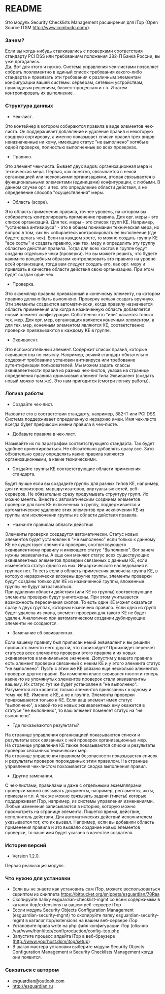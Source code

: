 # README #

Это модуль Security Checklists Management расширения для iTop (Open Source ITSM http://www.combodo.com/).


### Зачем? ###

Если вы когда-нибудь сталкивались с проверками соответствия стандарту PCI DSS или требованиям положения 382-П Банка России, вы уже догадались.  
Да. Вот для этого и нужно. Система управления чек-листами позволяет собрать поэлементно в единый список требования какого-либо стандарта и привязать эти требования к различным элементам конфигурации вашей системы: серверам, сетевым устройствам, прикладным решениям, бизнес-процессам и т.п. И затем контролировать их выполнение.

### Структура данных ###

* Чек-лист.

Это контейнер в котором собираются правила в виде элементов чек-листа. Он поддерживает добавление и удаление правил и некоторую сводную сортировку, а именно показывает списки правил трех видов: неназначенные ни кому, имеющие статус "не выполнено" хотябы в одной проверке, полностью выполненные во всех проверках.

* Правило.

Это элемент чек-листа. Бывает двух видов: организационная мера и техническая мера. Первая, как понятно, связывается с некой организацией или несколькими организациями, вторая связывается в функциональными элементами (единицами) конфигурации, с любыми. В данном случае орг. и тех. это определение области действия, а не определение способа "осуществления" меры.

* Область (scope).

Это область применения правила, точнее уровень, на котором вы собираетесь контролировать применение правила. Для орг. меры - это список организаций. Для тех. меры - это список групп КЕ. Например, "установка антивируса" - это в общем понимании техническая мера, но вопрос в том, как вы собираетесь контролировать ее выполнение (где будете делать чек). Если на каждом хосте, то можно создать группу КЕ "все хосты" и создать правило, как тех. меру и определить эту группу областью действия правила. Тогда для всех хостов в группе будут созданы отдельные чеки (проверки). Но вы можете решить, что будете каким-то волшебным образом контролировать это правило на уровне всей организации, тогда вам следует создать его, как орг. меру и привязать в качестве области действия свою организацию. При этом будет создан один чек.

* Проверка.

Это экземпляр правила привязанный к конечному элементу, на котором правило должно быть выполнено. Проверку нельзя создать вручную. Эти элементы создаются автоматически, когда правилу назначается область применения или когда в назначенную область добавляется новый элемент конфигурации. Собственно это "или" касается только тех. мер. Для орг. мер, организация является конечным элементом, а для тех. мер, конечным элементом являются КЕ, соответственно проверки привязываются к каждому КЕ в группе.

* Эквивалент.

Это вспомогательный элемент. Содержит список правил, которые эквивалентны по смыслу. Например, всякий стандарт обязательно содержит требование установки антивируса или требование аутентификации пользователей. Мы можем задать классы эквивалентности правил из разных чек-листов, указав на странице определения правила одинаковый элемент типа Эквивалент (создать новый можно там же). Это нам пригодится (смотри логику работы).

### Логика работы ###

* Создайте чек-лист.

Назовите его в соответствии стандарту, например, 382-П или PCI DSS. Система поддерживает определенную иерархию имен. Имя чек-листа всегда будет префиксом имени правила в чек-листе.

* Добавьте правила в чек-лист.

Называйте их по параграфам соответствующего стандарта. Так будет удобнее ориентироваться. Не обязательно добавлять сразу все. Зато обязательно сразу определять какие правила являются организационными, а какие техническими.

* Создайте группы КЕ соответствующие области применения стандарта.

Будет лучше если вы создадите группы для разных типов КЕ, например, для гипервизоров, маршрутизаторов, виртуальных сетей, веб-серверов. Не обязательно сразу продумывать структуру групп. Их можно менять. Вместе с автоматическим созднием элементов проверки для всех КЕ включенных в группу, поддерживается и автоматическое удаление этих элементов при исключении КЕ из группы или исключении группы из области действия правила.

* Назначте правилам области действия.

Элементы проверки создадутся автоматически. Статус новых элементов будет установлен в "Не выполнено" если только к данному КЕ не существует элемента проверки, соответсвующего эквивалентному правилу и имеющего статус "Выполнено". Вот зачем нужны эквиваленты. А еще они меняют статус всех существующих эквивалентных элементов проверки связанных с данным КЕ, если изменяется статус одного из них. Иерархического наследования в группах нет. То есть если в область применения включена группа КЕ, в которую иерархически вложены другие группы, элементы проверки будут созданы только для КЕ из назначенной группы, вложенные группы не будут затрагиваться.  
При удалении области действия (или КЕ из группы) соответсвующие элементы проверки будут уничтожены. При этом учитывается возможность пересечения скопов. То есть один КЕ может оказаться сразу в двух группах, которым назначено правило. Если одна из групп будет удалена из скопа, элемент проверки для такого КЕ не будет удален. Аналогично при автоматическом создании дублирующие элементы не создаются.

* Замечание об эквивалентах.

Если вашему правилу был приписан некий эквивалент и вы решили приписать вместо него другой, что произойдет? Произойдет пересчет статусов всех элементов проверки этого правила и их новых эквивалентов в минимальное значение. Допустим у вашего правила есть элемент проверки связанный с неким КЕ и у этого элемента статус "не выполнено". Пусть с этим же КЕ связано еще несколько элементов проверки других правил. Вы изменили класс эквивалентности и теперь какие-то из упомянутых элементов проверок стали эквивалентны вашему. Их статус тут же будет установлен в "не выполнено". Разумеется это касается только элементов привязанных к одному и тому же КЕ. Именно к КЕ, а не к группе. Элементы проверки привязываются только к КЕ. Если ваш элемент имел статус "выполнено", а какой-то из новых эквивалентных ему окажется в статусе "не выполнено", то ваш элемент поменяет статус на "не выполнено".

* Где показываются результаты?

На странице управления организацией показываются списки и результаты всех связанных с ней проверок организационных мер.  
На странице управления КЕ также показываются списки и результаты проверок связанных технических мер.  
На странице управления правилом безопасности показывается список и результаты проверок порожденных этим правилом.
На странице управления чек-листом показывается сводка выполнения правил.

* Другие замечания.

С чек-листами, правилами и даже с отдельными экземплярами проверки можно связывать документы, например, регламенты, акты, приказы и т.п. А так же можно связывать задачи (тикеты) которые поддерживает iTop, например, из системы управления изменениями. 
Любые изменения записываются в историю, которую можно просмотреть на странице элемента. Пишется время, действие, исполнитель действия. Для автоматических действий исполнителем указывается тот, кто их вызвал. Например, если вы добавили область применения правила и это вызвало создание новых элементов проверки, то ваше имя будет указано в качестве создателя.

 
### История версий ###

* Version 1.2.0.

Первая реализация модуля.




### Что нужно для установки ###

* Если вы не знаете как установить сам iTop, можете воспользоваться скриптом из сниппета https://bitbucket.org/snippets/esguardian/78Raa 
* Скопируйте папку esguardian-checklist-mgmt со всем содержимым в каталог itop/extensions на вашем веб-сервере iTop
* Ессли модуль Security Objects Configuration Management (esguardian-security-mgmt) то скопируйте папку esguardian-security-mgmt в каталог itop/extensions на вашем веб-сервере iTop
* Установите права write на php файл конфигурации iTop (обычно /var/www/html/itop/conf/production/config-itop.php
* Запустите процесс апдейта iTop в веб-браузере (http://www.yourhost.dom/itop/setup)
* В шагах мастера установки выберите модули Security Objects Configuration Management и Security Checklists Management когда они появится. 


### Связаться с автором ###
* esguardian@outlook.com
* http://esguardian.ru
